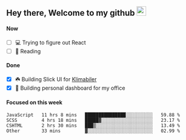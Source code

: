 ## Hey there, Welcome to my github <img src="https://media.giphy.com/media/hvRJCLFzcasrR4ia7z/giphy.gif" width="25px">

#### Now
- [ ] 💻 Trying to figure out React
- [ ] 📕 Reading

#### Done
- [x] ☘️ Building Slick UI for [Klimabiler](https://klimabiler.dk)
- [x] 🚀 Building personal dashboard for my office
 
 #### Focused on this week
<!--START_SECTION:waka-->

```text
JavaScript   11 hrs 8 mins   ███████████████░░░░░░░░░░   59.88 %
SCSS         4 hrs 18 mins   █████▓░░░░░░░░░░░░░░░░░░░   23.17 %
CSHTML       2 hrs 30 mins   ███▒░░░░░░░░░░░░░░░░░░░░░   13.49 %
Other        33 mins         ▓░░░░░░░░░░░░░░░░░░░░░░░░   02.99 %
```

<!--END_SECTION:waka-->

